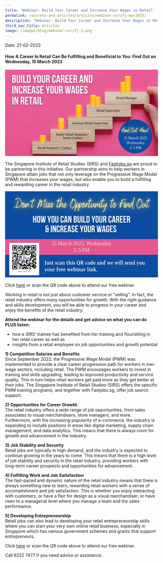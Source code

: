 ```yaml
---
title: "Webinar: Build Your Career and Increase Your Wages in Retail"
permalink: /success-and-articles/articles/webinar-sirsfj-mar2023/
description: "Webinar: Build Your Career and Increase Your Wages in Retail (15 Mar 2023)"
third_nav_title: Articles
image: /images/blog/webinar-sirsfj-1.png
---
```

Date: 21-02-2023

<h4>How A Career In Retail Can Be Fulfilling and Beneficial to You: Find Out on Wednesday, 15 March 2023</h4>

![SIRS x Fastjobs Webinar - 15 March 2023 - Build Your Career and Increase Your Wages in Retail](/images/blog/webinar-sirsfj-1.png)

The Singapore Institute of Retail Studies (SIRS) and [Fastjobs.sg](https://www.fastjobs.sg/) are proud to be partnering in this initiative. Our partnership aims to help workers in Singapore attain jobs that not only leverage on the Progressive Wage Model (PWM) that increases your wages, but also enable you to build a fulfilling and rewarding career in the retail industry. 

![SIRS x Fastjobs webinar - 15 Mar 2023 - Don't Miss The Opportunity](/images/blog/webinar-sirsfj-2b.png)

Click [here](https://for.edu.sg/sirsfj-webinar) or scan the QR code above to attend our free webinar.

Working in retail is not just about customer service or "selling". In fact, the retail industry offers many opportunities for growth. With the right guidance and skills development, you will be able to progress in your career and enjoy the benefits of the retail industry. 

<b>Attend the webinar for the details and get advice on what you can do PLUS listen:</b>
* how a SIRS' trainee has benefited from her training and flourishing in her retail career as well as
* insights from a retail employee on job opportunities and growth potential

<b>1)	Competitive Salaries and Benefits</b>
<br>Since September 2022, the Progressive Wage Model (PWM) was implemented to provide a clear career progression path for workers in low-wage sectors, including retail. The PWM encourages workers to invest in training and skills upgrading, leading to improved productivity and service quality. This in turn helps retail workers get paid more as they get better at their jobs. The Singapore Institute of Retail Studies (SIRS) offers the specific PWM training programs, and together with Fastjobs.sg, offer job search support.

<b>2) Opportunities for Career Growth</b>
<br>The retail industry offers a wide range of job opportunities, from sales associates to visual merchandisers, store managers, and more. Furthermore, with the increasing popularity of e-commerce, the industry is expanding to include positions in areas like digital marketing, supply chain management, and data analytics. This means that there is always room for growth and advancement in the industry.

<b>3) Job Stability and Security</b>
<br>Retail jobs are typically in high demand, and the industry is expected to continue growing in the years to come. This means that there is a high level of job stability and security in the retail industry, providing workers with long-term career prospects and opportunities for advancement.

<b>4)	Fulfilling Work and Job Satisfaction</b>
<br>The fast-paced and dynamic nature of the retail industry means that there is always something new to learn, rewarding retail workers with a sense of accomplishment and job satisfaction. This is whether you enjoy interacting with customers, or have a flair for design as a visual merchandiser, or have risen to a managerial level where you manage a team and the sales performance.

<b>5)	Developing Entrepreneurship</b>
<br>Retail jobs can also lead to developing your retail entrepreneurship skills where you can start your very own online retail business, especially in Singapore which has various government schemes and grants that support entrepreneurs.

Click [here](https://for.edu.sg/sirsfj-webinar ) or scan the QR code above to attend our free webinar. 

Call 6222 7477 if you need advice or assistance.